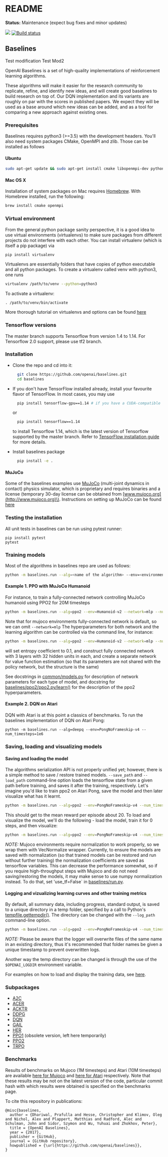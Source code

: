 # README

**Status:** Maintenance \(expect bug fixes and minor updates\)

![](.gitbook/assets/logo.jpg) [![Build status](https://travis-ci.org/openai/baselines.svg?branch=master)](https://travis-ci.org/openai/baselines)

## Baselines

Test modification 
Test Mod2

OpenAI Baselines is a set of high-quality implementations of reinforcement learning algorithms.

These algorithms will make it easier for the research community to replicate, refine, and identify new ideas, and will create good baselines to build research on top of. Our DQN implementation and its variants are roughly on par with the scores in published papers. We expect they will be used as a base around which new ideas can be added, and as a tool for comparing a new approach against existing ones.

### Prerequisites

Baselines requires python3 \(&gt;=3.5\) with the development headers. You'll also need system packages CMake, OpenMPI and zlib. Those can be installed as follows

#### Ubuntu

```bash
sudo apt-get update && sudo apt-get install cmake libopenmpi-dev python3-dev zlib1g-dev
```

#### Mac OS X

Installation of system packages on Mac requires [Homebrew](https://brew.sh). With Homebrew installed, run the following:

```bash
brew install cmake openmpi
```

### Virtual environment

From the general python package sanity perspective, it is a good idea to use virtual environments \(virtualenvs\) to make sure packages from different projects do not interfere with each other. You can install virtualenv \(which is itself a pip package\) via

```bash
pip install virtualenv
```

Virtualenvs are essentially folders that have copies of python executable and all python packages. To create a virtualenv called venv with python3, one runs

```bash
virtualenv /path/to/venv --python=python3
```

To activate a virtualenv:

```text
. /path/to/venv/bin/activate
```

More thorough tutorial on virtualenvs and options can be found [here](https://virtualenv.pypa.io/en/stable/)

### Tensorflow versions

The master branch supports Tensorflow from version 1.4 to 1.14. For Tensorflow 2.0 support, please use tf2 branch.

### Installation

* Clone the repo and cd into it:

  ```bash
    git clone https://github.com/openai/baselines.git
    cd baselines
  ```

* If you don't have TensorFlow installed already, install your favourite flavor of TensorFlow. In most cases, you may use

  ```bash
    pip install tensorflow-gpu==1.14 # if you have a CUDA-compatible gpu and proper drivers
  ```

  or

  ```bash
    pip install tensorflow==1.14
  ```

  to install Tensorflow 1.14, which is the latest version of Tensorflow supported by the master branch. Refer to [TensorFlow installation guide](https://www.tensorflow.org/install/) for more details.

* Install baselines package

  ```bash
    pip install -e .
  ```

#### MuJoCo

Some of the baselines examples use [MuJoCo](http://www.mujoco.org) \(multi-joint dynamics in contact\) physics simulator, which is proprietary and requires binaries and a license \(temporary 30-day license can be obtained from [www.mujoco.org](http://www.mujoco.org)\). Instructions on setting up MuJoCo can be found [here](https://github.com/openai/mujoco-py)

### Testing the installation

All unit tests in baselines can be run using pytest runner:

```text
pip install pytest
pytest
```

### Training models

Most of the algorithms in baselines repo are used as follows:

```bash
python -m baselines.run --alg=<name of the algorithm> --env=<environment_id> [additional arguments]
```

#### Example 1. PPO with MuJoCo Humanoid

For instance, to train a fully-connected network controlling MuJoCo humanoid using PPO2 for 20M timesteps

```bash
python -m baselines.run --alg=ppo2 --env=Humanoid-v2 --network=mlp --num_timesteps=2e7
```

Note that for mujoco environments fully-connected network is default, so we can omit `--network=mlp` The hyperparameters for both network and the learning algorithm can be controlled via the command line, for instance:

```bash
python -m baselines.run --alg=ppo2 --env=Humanoid-v2 --network=mlp --num_timesteps=2e7 --ent_coef=0.1 --num_hidden=32 --num_layers=3 --value_network=copy
```

will set entropy coefficient to 0.1, and construct fully connected network with 3 layers with 32 hidden units in each, and create a separate network for value function estimation \(so that its parameters are not shared with the policy network, but the structure is the same\)

See docstrings in [common/models.py](https://github.com/hyunyoung86/test_openai/tree/ea25b9e8b234e6ee1bca43083f8f3cf974143998/baselines/common/models.py) for description of network parameters for each type of model, and docstring for [baselines/ppo2/ppo2.py/learn\(\)](https://github.com/hyunyoung86/test_openai/tree/ea25b9e8b234e6ee1bca43083f8f3cf974143998/baselines/ppo2/ppo2.py#L152) for the description of the ppo2 hyperparameters.

#### Example 2. DQN on Atari

DQN with Atari is at this point a classics of benchmarks. To run the baselines implementation of DQN on Atari Pong:

```text
python -m baselines.run --alg=deepq --env=PongNoFrameskip-v4 --num_timesteps=1e6
```

### Saving, loading and visualizing models

#### Saving and loading the model

The algorithms serialization API is not properly unified yet; however, there is a simple method to save / restore trained models. `--save_path` and `--load_path` command-line option loads the tensorflow state from a given path before training, and saves it after the training, respectively. Let's imagine you'd like to train ppo2 on Atari Pong, save the model and then later visualize what has it learnt.

```bash
python -m baselines.run --alg=ppo2 --env=PongNoFrameskip-v4 --num_timesteps=2e7 --save_path=~/models/pong_20M_ppo2
```

This should get to the mean reward per episode about 20. To load and visualize the model, we'll do the following - load the model, train it for 0 steps, and then visualize:

```bash
python -m baselines.run --alg=ppo2 --env=PongNoFrameskip-v4 --num_timesteps=0 --load_path=~/models/pong_20M_ppo2 --play
```

_NOTE:_ Mujoco environments require normalization to work properly, so we wrap them with VecNormalize wrapper. Currently, to ensure the models are saved with normalization \(so that trained models can be restored and run without further training\) the normalization coefficients are saved as tensorflow variables. This can decrease the performance somewhat, so if you require high-throughput steps with Mujoco and do not need saving/restoring the models, it may make sense to use numpy normalization instead. To do that, set 'use\_tf=False\` in [baselines/run.py](https://github.com/hyunyoung86/test_openai/tree/ea25b9e8b234e6ee1bca43083f8f3cf974143998/baselines/run.py#L116).

#### Logging and vizualizing learning curves and other training metrics

By default, all summary data, including progress, standard output, is saved to a unique directory in a temp folder, specified by a call to Python's [tempfile.gettempdir\(\)](https://docs.python.org/3/library/tempfile.html#tempfile.gettempdir). The directory can be changed with the `--log_path` command-line option.

```bash
python -m baselines.run --alg=ppo2 --env=PongNoFrameskip-v4 --num_timesteps=2e7 --save_path=~/models/pong_20M_ppo2 --log_path=~/logs/Pong/
```

_NOTE:_ Please be aware that the logger will overwrite files of the same name in an existing directory, thus it's recommended that folder names be given a unique timestamp to prevent overwritten logs.

Another way the temp directory can be changed is through the use of the `$OPENAI_LOGDIR` environment variable.

For examples on how to load and display the training data, see [here](https://github.com/hyunyoung86/test_openai/tree/ea25b9e8b234e6ee1bca43083f8f3cf974143998/docs/viz/viz.ipynb).

### Subpackages

* [A2C](baselines/a2c.md)
* [ACER](baselines/acer.md)
* [ACKTR](baselines/acktr.md)
* [DDPG](baselines/ddpg.md)
* [DQN](baselines/deepq.md)
* [GAIL](baselines/gail/)
* [HER](baselines/her.md)
* [PPO1](baselines/ppo1.md) \(obsolete version, left here temporarily\)
* [PPO2](baselines/ppo2.md) 
* [TRPO](baselines/trpo_mpi.md)

### Benchmarks

Results of benchmarks on Mujoco \(1M timesteps\) and Atari \(10M timesteps\) are available [here for Mujoco](https://htmlpreview.github.com/?https://github.com/openai/baselines/blob/master/benchmarks_mujoco1M.htm) and [here for Atari](https://htmlpreview.github.com/?https://github.com/openai/baselines/blob/master/benchmarks_atari10M.htm) respectively. Note that these results may be not on the latest version of the code, particular commit hash with which results were obtained is specified on the benchmarks page.

To cite this repository in publications:

```text
@misc{baselines,
  author = {Dhariwal, Prafulla and Hesse, Christopher and Klimov, Oleg and Nichol, Alex and Plappert, Matthias and Radford, Alec and Schulman, John and Sidor, Szymon and Wu, Yuhuai and Zhokhov, Peter},
  title = {OpenAI Baselines},
  year = {2017},
  publisher = {GitHub},
  journal = {GitHub repository},
  howpublished = {\url{https://github.com/openai/baselines}},
}
```

